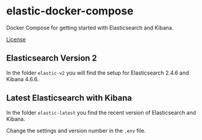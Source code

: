 # elastic-docker-compose

Docker Compose for getting started with Elasticsearch and Kibana.

[License](LICENSE)

## Elasticsearch Version 2

In the folder `elastic-v2` you will find the setup for Elasticsearch 2.4.6 and Kibana 4.6.6.

## Latest Elasticsearch with Kibana

In the folder `elastic-latest` you find the recent version of Elasticsearch and Kibana.

Change the settings and version number in the `.env` file.
